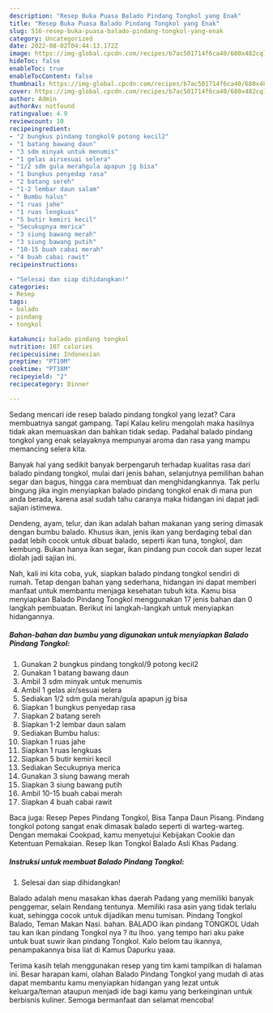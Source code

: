 ```yaml
---
description: "Resep Buka Puasa Balado Pindang Tongkol yang Enak"
title: "Resep Buka Puasa Balado Pindang Tongkol yang Enak"
slug: 516-resep-buka-puasa-balado-pindang-tongkol-yang-enak
category: Uncategorized
date: 2022-08-02T04:44:13.172Z
image: https://img-global.cpcdn.com/recipes/b7ac501714f6ca40/680x482cq70/balado-pindang-tongkol-foto-resep-utama.jpg
hideToc: false
enableToc: true
enableTocContent: false
thumbnail: https://img-global.cpcdn.com/recipes/b7ac501714f6ca40/680x482cq70/balado-pindang-tongkol-foto-resep-utama.jpg
cover: https://img-global.cpcdn.com/recipes/b7ac501714f6ca40/680x482cq70/balado-pindang-tongkol-foto-resep-utama.jpg
author: Admin
authorAv: notfound
ratingvalue: 4.9
reviewcount: 10
recipeingredient:
- "2 bungkus pindang tongkol9 potong kecil2"
- "1 batang bawang daun"
- "3 sdm minyak untuk menumis"
- "1 gelas airsesuai selera"
- "1/2 sdm gula merahgula apapun jg bisa"
- "1 bungkus penyedap rasa"
- "2 batang sereh"
- "1-2 lembar daun salam"
- " Bumbu halus"
- "1 ruas jahe"
- "1 ruas lengkuas"
- "5 butir kemiri kecil"
- "Secukupnya merica"
- "3 siung bawang merah"
- "3 siung bawang putih"
- "10-15 buah cabai merah"
- "4 buah cabai rawit"
recipeinstructions:

- "Selesai dan siap dihidangkan!"
categories:
- Resep
tags:
- balado
- pindang
- tongkol

katakunci: balado pindang tongkol 
nutrition: 107 calories
recipecuisine: Indonesian
preptime: "PT19M"
cooktime: "PT38M"
recipeyield: "2"
recipecategory: Dinner

---
```



Sedang mencari ide resep balado pindang tongkol yang lezat? Cara membuatnya sangat gampang. Tapi Kalau keliru mengolah maka hasilnya tidak akan memuaskan dan bahkan tidak sedap. Padahal balado pindang tongkol yang enak selayaknya mempunyai aroma dan rasa yang mampu memancing selera kita.


Banyak hal yang sedikit banyak berpengaruh terhadap kualitas rasa dari balado pindang tongkol, mulai dari jenis bahan, selanjutnya pemilihan bahan segar dan bagus, hingga cara membuat dan menghidangkannya. Tak perlu bingung jika ingin menyiapkan balado pindang tongkol enak di mana pun anda berada, karena asal sudah tahu caranya maka hidangan ini dapat jadi sajian istimewa.

Dendeng, ayam, telur, dan ikan adalah bahan makanan yang sering dimasak dengan bumbu balado. Khusus ikan, jenis ikan yang berdaging tebal dan padat lebih cocok untuk dibuat balado, seperti ikan tuna, tongkol, dan kembung. Bukan hanya ikan segar, ikan pindang pun cocok dan super lezat diolah jadi sajian ini.


Nah, kali ini kita coba, yuk, siapkan balado pindang tongkol sendiri di rumah. Tetap dengan bahan yang sederhana, hidangan ini dapat memberi manfaat untuk membantu menjaga kesehatan tubuh kita. Kamu bisa menyiapkan Balado Pindang Tongkol menggunakan 17 jenis bahan dan 0 langkah pembuatan. Berikut ini langkah-langkah untuk menyiapkan hidangannya.

<!--inarticleads1-->

##### Bahan-bahan dan bumbu yang digunakan untuk menyiapkan Balado Pindang Tongkol:

1. Gunakan 2 bungkus pindang tongkol/9 potong kecil2
1. Gunakan 1 batang bawang daun
1. Ambil 3 sdm minyak untuk menumis
1. Ambil 1 gelas air/sesuai selera
1. Sediakan 1/2 sdm gula merah/gula apapun jg bisa
1. Siapkan 1 bungkus penyedap rasa
1. Siapkan 2 batang sereh
1. Siapkan 1-2 lembar daun salam
1. Sediakan  Bumbu halus:
1. Siapkan 1 ruas jahe
1. Siapkan 1 ruas lengkuas
1. Siapkan 5 butir kemiri kecil
1. Sediakan Secukupnya merica
1. Gunakan 3 siung bawang merah
1. Siapkan 3 siung bawang putih
1. Ambil 10-15 buah cabai merah
1. Siapkan 4 buah cabai rawit


Baca juga: Resep Pepes Pindang Tongkol, Bisa Tanpa Daun Pisang. Pindang tongkol potong sangat enak dimasak balado seperti di warteg-warteg. Dengan memakai Cookpad, kamu menyetujui Kebijakan Cookie dan Ketentuan Pemakaian. Resep Ikan Tongkol Balado Asli Khas Padang. 

<!--inarticleads2-->

##### Instruksi untuk membuat Balado Pindang Tongkol:


1. Selesai dan siap dihidangkan!

Balado adalah menu masakan khas daerah Padang yang memiliki banyak penggemar, selain Rendang tentunya. Memiliki rasa asin yang tidak terlalu kuat, sehingga cocok untuk dijadikan menu tumisan. Pindang Tongkol Balado, Teman Makan Nasi. bahan. BALADO ikan pindang TONGKOL Udah tau kan ikan pindang Tongkol nya ? itu lhoo. yang tempo hari aku pake untuk buat suwir ikan pindang Tongkol. Kalo belom tau ikannya, penampakannya bisa liat di Kamus Dapurku yaaa. 

Terima kasih telah menggunakan resep yang tim kami tampilkan di halaman ini. Besar harapan kami, olahan Balado Pindang Tongkol yang mudah di atas dapat membantu kamu menyiapkan hidangan yang lezat untuk keluarga/teman ataupun menjadi ide bagi kamu yang berkeinginan untuk berbisnis kuliner. Semoga bermanfaat dan selamat mencoba!
